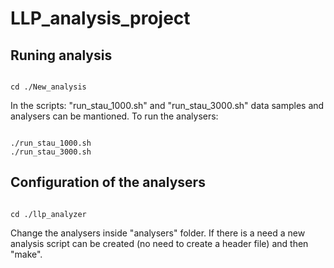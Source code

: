 # LLP_analysis_project

## Runing analysis

``` terminal

cd ./New_analysis

```
In the scripts: "run_stau_1000.sh" and "run_stau_3000.sh" data samples and analysers can be mantioned.
To run the analysers:
``` terminal

./run_stau_1000.sh
./run_stau_3000.sh 

```

## Configuration of the analysers

``` terminal

cd ./llp_analyzer

```
Change the analysers inside "analysers" folder. If there is a need a new analysis script can be created (no need to create a header file) and then "make".
